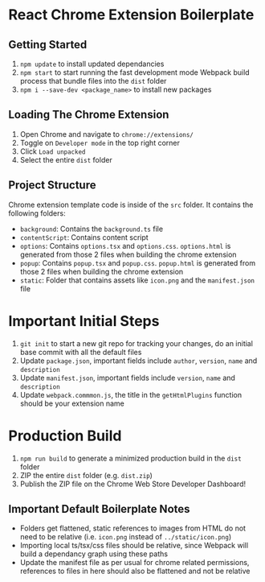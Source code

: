 # React Chrome Extension Boilerplate

## Getting Started

1. `npm update` to install updated dependancies
2. `npm start` to start running the fast development mode Webpack build process that bundle files into the `dist` folder
3. `npm i --save-dev <package_name>` to install new packages

## Loading The Chrome Extension

1. Open Chrome and navigate to `chrome://extensions/`
2. Toggle on `Developer mode` in the top right corner
3. Click `Load unpacked`
4. Select the entire `dist` folder

## Project Structure
Chrome extension template code is inside of the `src` folder. It contains the following folders: 
- `background`: Contains the `background.ts` file 
- `contentScript`: Contains content script 
- `options`: Contains `options.tsx` and `options.css`. `options.html` is generated from those 2 files when building the chrome extension
- `popup`: Contains `popup.tsx` and `popup.css`. `popup.html` is generated from those 2 files when building the chrome extension
- `static`: Folder that contains assets like `icon.png` and the `manifest.json` file

# Important Initial Steps

1. `git init` to start a new git repo for tracking your changes, do an initial base commit with all the default files
2. Update `package.json`, important fields include `author`, `version`, `name` and `description`
3. Update `manifest.json`, important fields include `version`, `name` and `description`
4. Update `webpack.commmon.js`, the title in the `getHtmlPlugins` function should be your extension name

# Production Build

1. `npm run build` to generate a minimized production build in the `dist` folder
2. ZIP the entire `dist` folder (e.g. `dist.zip`)
3. Publish the ZIP file on the Chrome Web Store Developer Dashboard!

## Important Default Boilerplate Notes

- Folders get flattened, static references to images from HTML do not need to be relative (i.e. `icon.png` instead of `../static/icon.png`)
- Importing local ts/tsx/css files should be relative, since Webpack will build a dependancy graph using these paths
- Update the manifest file as per usual for chrome related permissions, references to files in here should also be flattened and not be relative